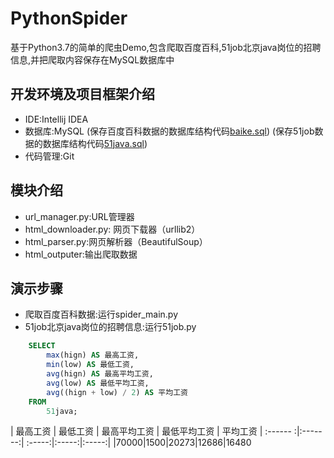 # PythonSpider
基于Python3.7的简单的爬虫Demo,包含爬取百度百科,51job北京java岗位的招聘信息,并把爬取内容保存在MySQL数据库中

## 开发环境及项目框架介绍
- IDE:Intellij IDEA
- 数据库:MySQL 
(保存百度百科数据的数据库结构代码[baike.sql](https://github.com/suxiongwei/PythonSpider/blob/master/baike.sql))
(保存51job数据的数据库结构代码[51java.sql](https://github.com/suxiongwei/PythonSpider/blob/master/51java.sql))
- 代码管理:Git

## 模块介绍
- url_manager.py:URL管理器
- html_downloader.py: 网页下载器（urllib2）
- html_parser.py:网页解析器（BeautifulSoup）
- html_outputer:输出爬取数据
## 演示步骤
- 爬取百度百科数据:运行spider_main.py
- 51job北京java岗位的招聘信息:运行51job.py
```sql
    SELECT
    	max(hign) AS 最高工资,
    	min(low) AS 最低工资,
    	avg(hign) AS 最高平均工资,
    	avg(low) AS 最低平均工资,
    	avg((hign + low) / 2) AS 平均工资
    FROM
    	51java;
```
| 最高工资  | 最低工资  | 最高平均工资 | 最低平均工资 | 平均工资
| :------ :|:-------:| :-----:|:-----:|:-----:|
|70000|1500|20273|12686|16480
